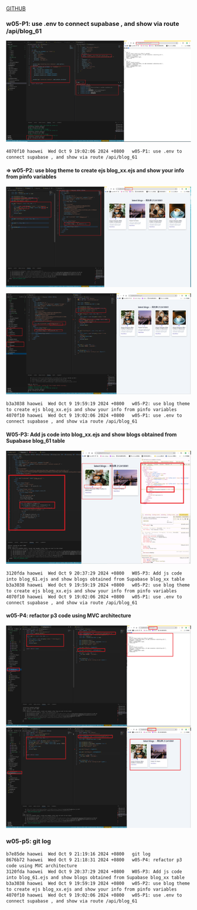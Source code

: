 [GITHUB](https://github.com/haowei212410061/1131-wp1-demo-61)

### w05-P1: use .env to connect supabase , and show via route /api/blog_61

![](w05-p1.png)

```
4070f10 haowei  Wed Oct 9 19:02:06 2024 +0800   w05-P1: use .env to connect supabase , and show via route /api/blog_61
```

#### => w05-P2: use blog theme to create ejs blog_xx.ejs and show your info from pinfo variables

![](w05-p2-1.png)

![](w05-p2-2.png)

```
b3a3038 haowei  Wed Oct 9 19:59:19 2024 +0800   w05-P2: use blog theme to create ejs blog_xx.ejs and show your info from pinfo variables
4070f10 haowei  Wed Oct 9 19:02:06 2024 +0800   w05-P1: use .env to connect supabase , and show via route /api/blog_61
```

#### W05-P3: Add js code into blog_xx.ejs and show blogs obtained from Supabase blog_61 table

![](w05-p3.png)

```
3120fda haowei  Wed Oct 9 20:37:29 2024 +0800   W05-P3: Add js code into blog_61.ejs and show blogs obtained from Supabase blog_xx table
b3a3038 haowei  Wed Oct 9 19:59:19 2024 +0800   w05-P2: use blog theme to create ejs blog_xx.ejs and show your info from pinfo variables
4070f10 haowei  Wed Oct 9 19:02:06 2024 +0800   w05-P1: use .env to connect supabase , and show via route /api/blog_61
```

#### w05-P4: refactor p3 code using MVC architecture

![](w05-p4-1.png)
![](w05-p4-2.png)

### w05-p5: git log

```
b7e85de haowei  Wed Oct 9 21:19:16 2024 +0800   git log
8676b72 haowei  Wed Oct 9 21:18:31 2024 +0800   w05-P4: refactor p3 code using MVC architecture
3120fda haowei  Wed Oct 9 20:37:29 2024 +0800   W05-P3: Add js code into blog_61.ejs and show blogs obtained from Supabase blog_xx table
b3a3038 haowei  Wed Oct 9 19:59:19 2024 +0800   w05-P2: use blog theme to create ejs blog_xx.ejs and show your info from pinfo variables
4070f10 haowei  Wed Oct 9 19:02:06 2024 +0800   w05-P1: use .env to connect supabase , and show via route /api/blog_61
```
